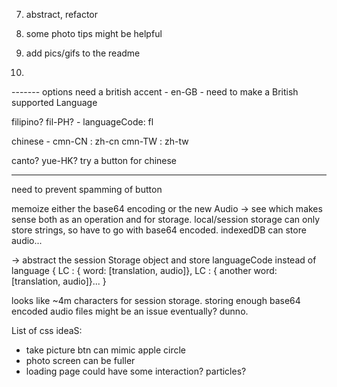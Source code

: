 7. abstract, refactor

8. some photo tips might be helpful

9. add pics/gifs to the readme

10.

------- options
need a british accent - en-GB - need to make a British supported Language

filipino? fil-PH? - languageCode: fl

chinese - cmn-CN : zh-cn
cmn-TW : zh-tw

canto? yue-HK? try a button for chinese

---

need to prevent spamming of button

memoize either the base64 encoding or the new Audio
-> see which makes sense both as an operation and for storage. local/session storage can only store strings, so have to go with base64 encoded. indexedDB can store audio...

-> abstract the session Storage object and store languageCode instead of language
{
LC : { word: [translation, audio]},
LC : { another word: [translation, audio]}...
}

looks like ~4m characters for session storage. storing enough base64 encoded audio files might be an issue eventually? dunno.

List of css ideaS:

- take picture btn can mimic apple circle
- photo screen can be fuller
- loading page could have some interaction? particles?
